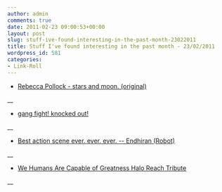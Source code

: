 ```yaml
---
author: admin
comments: true
date: 2011-02-23 09:00:53+00:00
layout: post
slug: stuff-ive-found-interesting-in-the-past-month-23022011
title: Stuff I've found interesting in the past month - 23/02/2011
wordpress_id: 581
categories:
- Link-Roll
---
```


  * [Rebecca Pollock - stars and moon. (original)](http://www.youtube.com/watch?v=YB568mQkYRo&feature=autoshare)
  
__
  * [gang fight! knocked out!](http://www.youtube.com/watch?v=4Xkh6j7RMqk&feature=autoshare)
  
__
  * [Best action scene ever. ever. ever. -- Endhiran (Robot)](http://www.youtube.com/watch?v=yysbbPStfWw&feature=autoshare)
  
__
  * [We Humans Are Capable of Greatness Halo Reach Tribute](http://www.youtube.com/watch?v=ePpjCNLCCi0&feature=autoshare)
  
__
